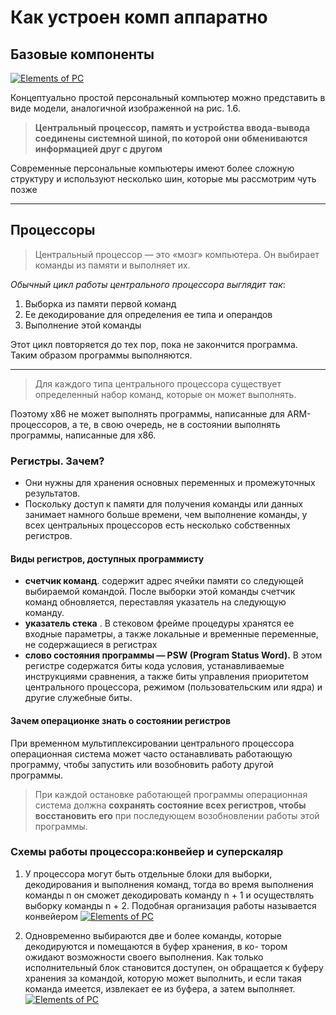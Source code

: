 # Как устроен комп аппаратно

## Базовые компоненты



[![Elements of PC][app1]][app1]


Концептуально простой персональный компьютер можно представить в виде модели, аналогичной изображенной на рис. 1.6.

>  **Центральный процессор, память и устройства ввода-вывода соединены системной шиной, по которой они обмениваются информацией друг с другом**

Современные персональные компьютеры имеют более сложную структуру и используют несколько шин, которые мы рассмотрим чуть позже
***

## Процессоры

> Центральный процессор — это «мозг» компьютера.
> Он выбирает команды из памяти и выполняет их.

*Обычный цикл работы центрального процессора выглядит так*:

1. Выборка из памяти первой команд
2. Ее декодирование для определения ее типа и операндов
3. Выполнение этой команды

Этот цикл повторяется до тех пор, пока не закончится программа. Таким образом программы выполняются.
***

>Для каждого типа центрального процессора существует определенный набор команд, которые он может выполнять. 

Поэтому x86 не может выполнять программы, написанные для ARM-процессоров, а те, в свою очередь, не в состоянии выполнять программы, написанные для x86.

### Регистры. Зачем?
* Они нужны для хранения основных переменных и промежуточных результатов. 
* Поскольку доступ к памяти для получения команды или данных занимает намного больше времени, чем выполнение команды, у всех центральных процессоров есть несколько собственных регистров.

#### Виды регистров, доступных программисту
* **счетчик команд**. содержит адрес ячейки памяти со следующей выбираемой командой. После выборки этой команды счетчик команд обновляется, переставляя указатель на следующую команду.
* **указатель стека** . В стековом фрейме процедуры хранятся ее входные параметры, а также локальные и временные переменные, не содержащиеся в регистрах
* **слово состояния программы — PSW (Program Status Word).**  В этом регистре содержатся биты кода условия, устанавливаемые инструкциями сравнения, а также биты управления приоритетом центрального процессора, режимом (пользовательским или ядра) и другие служебные биты. 


#### Зачем операционке знать о состоянии регистров

При временном мультиплексировании центрального процессора операционная система может часто останавливать работающую программу, чтобы запустить или возобновить работу другой программы.

>При каждой остановке работающей программы операционная система должна **сохранять состояние всех регистров, чтобы восстановить его** при последующем возобновлении работы этой программы.


### Схемы работы процессора:конвейер и суперскаляр

1. У процессора могут быть отдельные блоки для выборки, декодирования и выполнения команд, тогда во время выполнения команды n он сможет декодировать команду n + 1 и осуществлять выборку команды n + 2. Подобная организация работы называется конвейером
[![Elements of PC][conveyor_apparat_review]][conveyor_apparat_review]

2. Одновременно выбираются две и более команды, которые декодируются и помещаются в буфер хранения, в ко- тором ожидают возможности своего выполнения. Как только исполнительный блок становится доступен, он обращается к буферу хранения за командой, которую может выполнить, и если такая команда имеется, извлекает ее из буфера, а затем выполняет. 
[![Elements of PC][super_skalyar]][super_skalyar]

[app1]: https://www.dropbox.com/s/y99f4lg31mjheit/app1.png?raw=1 

[conveyor_apparat_review]: https://drive.google.com/uc?export=view&id=1x2rz4SAQDLjVkU0KLjo1AM1--ht-NjcD

[super_skalyar]: https://drive.google.com/uc?export=view&id=1mCDRY2w2lfatrGH0TflO49NRZYKsP3mq


